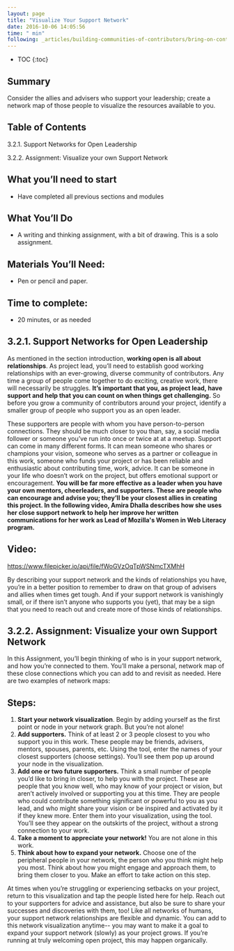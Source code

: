 ```yaml
---
layout: page
title: "Visualize Your Support Network"
date: 2016-10-06 14:05:56
time: " min"
following: _articles/building-communities-of-contributors/bring-on-contributors-using-personas-and-pathways.md
---
```

* TOC
{:toc}

## Summary

Consider the allies and advisers who support your leadership; create a network map of those people to visualize the resources available to you.

## Table of Contents

3.2.1\. Support Networks for Open Leadership

3.2.2\. Assignment: Visualize your own Support Network

## What you’ll need to start

*   Have completed all previous sections and modules

## What You’ll Do

*   A writing and thinking assignment, with a bit of drawing. This is a solo assignment.

## Materials You’ll Need:

*   Pen or pencil and paper.

## Time to complete:

*   20 minutes, or as needed

## 3.2.1\. Support Networks for Open Leadership

As mentioned in the section introduction, **working open is all about relationships**. As project lead, you’ll need to establish good working relationships with an ever-growing, diverse community of contributors. Any time a group of people come together to do exciting, creative work, there will necessarily be struggles. **It’s important that you, as project lead, have support and help that you can count on when things get challenging.** So before you grow a community of contributors around your project, identify a smaller group of people who support you as an open leader.

These supporters are people with whom you have person-to-person connections. They should be much closer to you than, say, a social media follower or someone you’ve run into once or twice at at a meetup. Support can come in many different forms. It can mean someone who shares or champions your vision, someone who serves as a partner or colleague in this work, someone who funds your project or has been reliable and enthusiastic about contributing time, work, advice. It can be someone in your life who doesn’t work on the project, but offers emotional support or encouragement. **You will be far more effective as a leader when you have your own mentors, cheerleaders, and supporters. **These are people who can encourage and advise you; they’ll be your closest allies in creating this project.** In the following video, Amira Dhalla describes how she uses her close support network to help her improve her written communications for her work as Lead of Mozilla's Women in Web Literacy program.**

## Video:
https://www.filepicker.io/api/file/fWoGVzOqTpWSNmcTXMhH

By describing your support network and the kinds of relationships you have, you’re in a better position to remember to draw on that group of advisers and allies when times get tough. And if your support network is vanishingly small, or if there isn’t anyone who supports you (yet), that may be a sign that you need to reach out and create more of those kinds of relationships.

## 3.2.2\. Assignment: Visualize your own Support Network

In this Assignment, you’ll begin thinking of who is in your support network, and how you’re connected to them. You’ll make a personal, network map of these close connections which you can add to and revisit as needed. Here are two examples of network maps:

## Steps:

1.  **Start your network visualization**. Begin by adding yourself as the first point or node in your network graph. But you’re not alone!
2.  **Add supporters.** Think of at least 2 or 3 people closest to you who support you in this work. These people may be friends, advisers, mentors, spouses, parents, etc. Using the tool, enter the names of your closest supporters (choose settings). You’ll see them pop up around your node in the visualization.
3.  **Add one or two future supporters.** Think a small number of people you’d like to bring in closer, to help you with the project. These are people that you know well, who may know of your project or vision, but aren’t actively involved or supporting you at this time. They are people who could contribute something significant or powerful to you as you lead, and who might share your vision or be inspired and activated by it if they knew more. Enter them into your visualization, using the tool. You’ll see they appear on the outskirts of the project, without a strong connection to your work.
4.  **Take a moment to appreciate your network!** You are not alone in this work.
5.  **Think about how to expand your network.** Choose one of the peripheral people in your network, the person who you think might help you most. Think about how you might engage and approach them, to bring them closer to you. Make an effort to take action on this step.

At times when you’re struggling or experiencing setbacks on your project, return to this visualization and tap the people listed here for help. Reach out to your supporters for advice and assistance, but also be sure to share your successes and discoveries with them, too! Like all networks of humans, your support network relationships are flexible and dynamic. You can add to this network visualization anytime-- you may want to make it a goal to expand your support network (slowly) as your project grows. If you’re running at truly welcoming open project, this may happen organically.